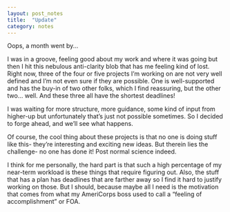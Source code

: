 ```yaml
---
layout: post_notes
title:  "Update"
category: notes
---
```



Oops, a month went by...

I was in a groove, feeling good about my work and where it was going but then I hit this nebulous anti-clarity blob that has me feeling kind of lost. Right now, three of the four or five projects I’m working on are not very well defined and I’m not even sure if they are possible. One is well-supported and has the buy-in of two other folks, which I find reassuring, but the other two… well. And these three all have the shortest deadlines!

I was waiting for more structure, more guidance, some kind of input from higher-up but unfortunately that’s just not possible sometimes. So I decided to forge ahead, and we’ll see what happens.

Of course, the cool thing about these projects is that no one is doing stuff like this- they’re interesting and exciting new ideas. But therein lies the challenge- no one has done it! Post normal science indeed.

I think for me personally, the hard part is that such a high percentage of my near-term workload is these things that require figuring out. Also, the stuff that has a plan has deadlines that are farther away so I find it hard to justify working on those. But I should, because maybe all I need is the motivation that comes from what my AmeriCorps boss used to call a “feeling of accomplishment” or FOA.

